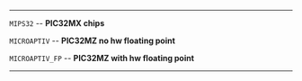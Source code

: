 ---

`MIPS32` -- **PIC32MX chips**

`MICROAPTIV` -- **PIC32MZ no hw floating point**

`MICROAPTIV_FP` -- **PIC32MZ with hw floating point**

---